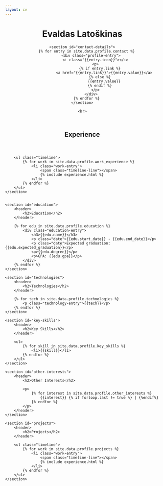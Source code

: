 ```yaml
---
layout: cv
---
```


<header>
    <h1>Evaldas Latoškinas</h1>

    <section id="contact-details">
        {% for entry in site.data.profile.contact %}
            <div class="profile-entry">
                <i class="{{entry.icon}}"></i>
                <p>
                    {% if entry.link %}
                        <a href="{{entry.link}}">{{entry.value}}</a>
                    {% else %}
                        {{entry.value}}
                    {% endif %}
                </p>
            </div>
        {% endfor %}
    </section>

    <hr>
</header>

<main>
    <section id="work-experience">
        <header>
            <h2>Experience</h2>
        </header>

        <ul class="timeline">
            {% for work in site.data.profile.work_experience %}
                <li class="work-entry">
                    <span class="timeline-line"></span>
                    {% include experience.html %}
                </li>
            {% endfor %}
        </ul>
    </section>


    <section id="education">
        <header>
            <h2>Education</h2>
        </header>

        {% for edu in site.data.profile.education %}
            <div class="education-entry">
                <h3>{{edu.name}}</h3>
                <p class="date">{{edu.start_date}} - {{edu.end_date}}</p>
                <p class="date">Expected graduation: {{edu.expected_graduation}}</p>
                <p>{{edu.degree}}</p>
                <p>GPA: {{edu.gpa}}</p>
            </div>
        {% endfor %}
    </section>

    <section id="technologies">
        <header>
            <h2>Technologies</h2>
        </header>

        {% for tech in site.data.profile.technologies %}
            <p class="technology-entry">{{tech}}</p>
        {% endfor %}
    </section>

    <section id="key-skills">
        <header>
            <h2>Key Skills</h2>
        </header>

        <ul>
            {% for skill in site.data.profile.key_skills %}
                <li>{{skill}}</li>
            {% endfor %}
        </ul>
    </section>

    <section id="other-interests">
        <header>
            <h2>Other Interests</h2>

            <p>
                {% for interest in site.data.profile.other_interests %}
                    {{interest}} {% if forloop.last != true %} | {%endif%}
                {% endfor %}
            </p>
        </header>
    </section>

    <section id="projects">
        <header>
            <h2>Projects</h2>
        </header>

        <ul class="timeline">
            {% for work in site.data.profile.projects %}
                <li class="work-entry">
                    <span class="timeline-line"></span>
                    {% include experience.html %}
                </li>
            {% endfor %}
        </ul>
    </section>
</main>